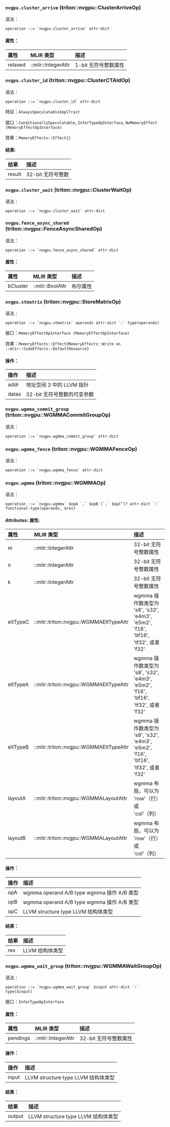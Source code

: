 ### `nvgpu.cluster_arrive` (triton::nvgpu::ClusterArriveOp)


语法：


```plain
operation ::= `nvgpu.cluster_arrive` attr-dict
```


#### 属性：

|属性|MLIR 类型|描述|
|:----|:----|:----|
|relaxed|::mlir::IntegerAttr|1-bit 无符号整数属性|


### `nvgpu.cluster_id` (triton::nvgpu::ClusterCTAIdOp)


语法：


```plain
operation ::= `nvgpu.cluster_id` attr-dict
```



特征：`AlwaysSpeculatableImplTrait`


接口：`ConditionallySpeculatable`, `InferTypeOpInterface`, `NoMemoryEffect (MemoryEffectOpInterface)`


效果：`MemoryEffects::Effect{}`


#### 结果:

|**结果**|**描述**|
|:----|:----|
| result | 32-bit 无符号整数|


### `nvgpu.cluster_wait` (triton::nvgpu::ClusterWaitOp)


语法：


```plain
operation ::= `nvgpu.cluster_wait` attr-dict
```


### `nvgpu.fence_async_shared` (triton::nvgpu::FenceAsyncSharedOp)


语法：


```plain
operation ::= `nvgpu.fence_async_shared` attr-dict
```


#### 属性：

|属性|MLIR 类型|描述|
|:----|:----|:----|
|bCluster|::mlir::BoolAttr|布尔属性|


### `nvgpu.stmatrix` (triton::nvgpu::StoreMatrixOp)


语法：


```plain
operation ::= `nvgpu.stmatrix` operands attr-dict `:` type(operands)
```



接口：`MemoryEffectOpInterface (MemoryEffectOpInterface)`


效果：`MemoryEffects::Effect{MemoryEffects::Write on ::mlir::SideEffects::DefaultResource}`


#### 操作：

|**操作**|**描述**|
|:----|:----|
| addr |地址空间 3 中的 LLVM 指针|
| datas |32-bit 无符号整数的可变参数|


### `nvgpu.wgmma_commit_group` (triton::nvgpu::WGMMACommitGroupOp)


语法：


```plain
operation ::= `nvgpu.wgmma_commit_group` attr-dict
```


### `nvgpu.wgmma_fence` (triton::nvgpu::WGMMAFenceOp)


语法：


```plain
operation ::= `nvgpu.wgmma_fence` attr-dict
```


### `nvgpu.wgmma` (triton::nvgpu::WGMMAOp)


语法：


```plain
operation ::= `nvgpu.wgmma` $opA `,` $opB (`,` $opC^)? attr-dict `:` functional-type(operands, $res)
```


#### Attributes: 属性:

|属性|MLIR 类型|描述|
|:----|:----|:----|
|m|::mlir::IntegerAttr|32-bit 无符号整数属性|
|n|::mlir::IntegerAttr|32-bit 无符号整数属性|
|k|::mlir::IntegerAttr|32-bit 无符号整数属性|
|eltTypeC|::mlir::triton::nvgpu::WGMMAEltTypeAttr|wgmma 操作数类型为 's8', 's32', 'e4m3', 'e5m2', 'f16', 'bf16', 'tf32', 或者 'f32'|
|eltTypeA|::mlir::triton::nvgpu::WGMMAEltTypeAttr|wgmma 操作数类型为 's8', 's32', 'e4m3', 'e5m2', 'f16', 'bf16', 'tf32', 或者 'f32'|
|eltTypeB|::mlir::triton::nvgpu::WGMMAEltTypeAttr|wgmma 操作数类型为 's8', 's32', 'e4m3', 'e5m2', 'f16', 'bf16', 'tf32', 或者 'f32'|
|layoutA|::mlir::triton::nvgpu::WGMMALayoutAttr|wgmma 布局，可以为 'row'（行）或 'col'（列）|
|layoutB|::mlir::triton::nvgpu::WGMMALayoutAttr|wgmma 布局，可以为 'row'（行）或 'col'（列）|

#### 操作：


|**操作**|**描述**|
|:----|:----|
| opA | wgmma operand A/B type wgmma 操作 A/B 类型|
| opB | wgmma operand A/B type wgmma 操作 A/B 类型|
| opC | LLVM structure type LLVM 结构体类型|

#### 结果：

|**结果**|**描述**|
|:----|:----|
| res |LLVM 结构体类型|


### `nvgpu.wgmma_wait_group` (triton::nvgpu::WGMMAWaitGroupOp)


语法：


```plain
operation ::= `nvgpu.wgmma_wait_group` $input attr-dict `:` type($input)
```


接口：`InferTypeOpInterface`


#### 属性：

|属性|MLIR 类型|描述|
|:----|:----|:----|
|pendings|::mlir::IntegerAttr|32-bit 无符号整数属性|


#### 操作：

|**操作**|**描述**|
|:----|:----|
| input | LLVM structure type LLVM 结构体类型|


#### 结果：


|**结果**|**描述**|
|:----|:----|
| output | LLVM structure type LLVM 结构体类型|


